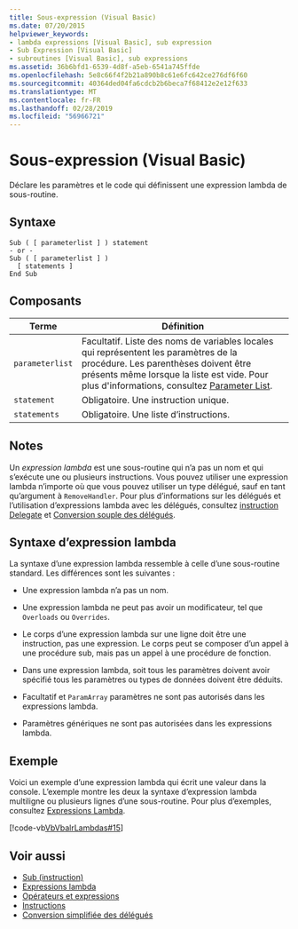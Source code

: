 ```yaml
---
title: Sous-expression (Visual Basic)
ms.date: 07/20/2015
helpviewer_keywords:
- lambda expressions [Visual Basic], sub expression
- Sub Expression [Visual Basic]
- subroutines [Visual Basic], sub expressions
ms.assetid: 36b6bfd1-6539-4d8f-a5eb-6541a745ffde
ms.openlocfilehash: 5e8c66f4f2b21a890b8c61e6fc642ce276df6f60
ms.sourcegitcommit: 40364ded04fa6cdcb2b6beca7f68412e2e12f633
ms.translationtype: MT
ms.contentlocale: fr-FR
ms.lasthandoff: 02/28/2019
ms.locfileid: "56966721"
---
```

# <a name="sub-expression-visual-basic"></a>Sous-expression (Visual Basic)
Déclare les paramètres et le code qui définissent une expression lambda de sous-routine.  
  
## <a name="syntax"></a>Syntaxe  
  
```  
Sub ( [ parameterlist ] ) statement  
- or -  
Sub ( [ parameterlist ] )  
  [ statements ]  
End Sub  
```  
  
## <a name="parts"></a>Composants  
  
|Terme|Définition|  
|---|---|  
|`parameterlist`|Facultatif. Liste des noms de variables locales qui représentent les paramètres de la procédure. Les parenthèses doivent être présents même lorsque la liste est vide. Pour plus d'informations, consultez [Parameter List](../../../visual-basic/language-reference/statements/parameter-list.md).|  
|`statement`|Obligatoire. Une instruction unique.|  
|`statements`|Obligatoire. Une liste d’instructions.|  
  
## <a name="remarks"></a>Notes  
 Un *expression lambda* est une sous-routine qui n’a pas un nom et qui s’exécute une ou plusieurs instructions. Vous pouvez utiliser une expression lambda n’importe où que vous pouvez utiliser un type délégué, sauf en tant qu’argument à `RemoveHandler`. Pour plus d’informations sur les délégués et l’utilisation d’expressions lambda avec les délégués, consultez [instruction Delegate](../../../visual-basic/language-reference/statements/delegate-statement.md) et [Conversion souple des délégués](../../../visual-basic/programming-guide/language-features/delegates/relaxed-delegate-conversion.md).  
  
## <a name="lambda-expression-syntax"></a>Syntaxe d’expression lambda  
 La syntaxe d’une expression lambda ressemble à celle d’une sous-routine standard. Les différences sont les suivantes :  
  
-   Une expression lambda n’a pas un nom.  
  
-   Une expression lambda ne peut pas avoir un modificateur, tel que `Overloads` ou `Overrides`.  
  
-   Le corps d’une expression lambda sur une ligne doit être une instruction, pas une expression. Le corps peut se composer d’un appel à une procédure sub, mais pas un appel à une procédure de fonction.  
  
-   Dans une expression lambda, soit tous les paramètres doivent avoir spécifié tous les paramètres ou types de données doivent être déduits.  
  
-   Facultatif et `ParamArray` paramètres ne sont pas autorisés dans les expressions lambda.  
  
-   Paramètres génériques ne sont pas autorisées dans les expressions lambda.  
  
## <a name="example"></a>Exemple  
 Voici un exemple d’une expression lambda qui écrit une valeur dans la console. L’exemple montre les deux la syntaxe d’expression lambda multiligne ou plusieurs lignes d’une sous-routine. Pour plus d’exemples, consultez [Expressions Lambda](../../../visual-basic/programming-guide/language-features/procedures/lambda-expressions.md).  
  
 [!code-vb[VbVbalrLambdas#15](~/samples/snippets/visualbasic/VS_Snippets_VBCSharp/VbVbalrLambdas/VB/Class1.vb#15)]  
  
## <a name="see-also"></a>Voir aussi
- [Sub (instruction)](../../../visual-basic/language-reference/statements/sub-statement.md)
- [Expressions lambda](../../../visual-basic/programming-guide/language-features/procedures/lambda-expressions.md)
- [Opérateurs et expressions](../../../visual-basic/programming-guide/language-features/operators-and-expressions/index.md)
- [Instructions](../../../visual-basic/programming-guide/language-features/statements.md)
- [Conversion simplifiée des délégués](../../../visual-basic/programming-guide/language-features/delegates/relaxed-delegate-conversion.md)

